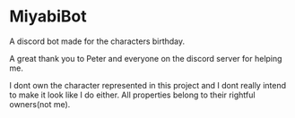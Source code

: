 # MiyabiBot
A discord bot made for the characters birthday.

A great thank you to Peter and everyone on the discord server for helping me.

I dont own the character represented in this project and I dont really intend to make it look like I do either.
All properties belong to their rightful owners(not me).

